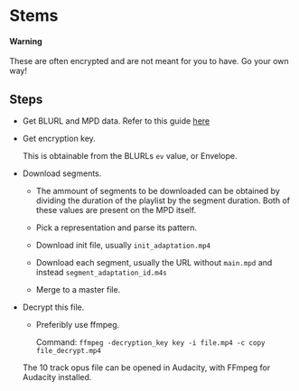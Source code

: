 # Stems

#### Warning 
These are often encrypted and are not meant for you to have. Go your own way!

## Steps

- Get BLURL and MPD data. Refer to this guide [here](https://github.com/FNLookup/data/blob/main/festival/docs/blurl.md)

- Get encryption key.
    
    This is obtainable from the BLURLs `ev` value, or Envelope.
- Download segments.

    - The ammount of segments to be downloaded can be obtained by dividing the duration of the playlist by the segment duration. Both of these values are present on the MPD itself.

    - Pick a representation and parse its pattern.

    - Download init file, usually `init_adaptation.mp4`

    - Download each segment, usually the URL without `main.mpd` and instead `segment_adaptation_id.m4s`

    - Merge to a master file.

- Decrypt this file.

    - Preferibly use ffmpeg.
        
        Command: `ffmpeg -decryption_key key -i file.mp4 -c copy file_decrypt.mp4`
    
    The 10 track opus file can be opened in Audacity, with FFmpeg for Audacity installed.